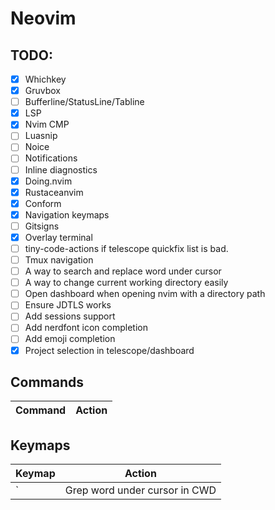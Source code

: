 # Neovim

## TODO:

- [x] Whichkey
- [x] Gruvbox
- [ ] Bufferline/StatusLine/Tabline
- [x] LSP
- [x] Nvim CMP
- [ ] Luasnip
- [ ] Noice
- [ ] Notifications
- [ ] Inline diagnostics
- [x] Doing.nvim
- [x] Rustaceanvim
- [x] Conform
- [x] Navigation keymaps
- [ ] Gitsigns
- [x] Overlay terminal
- [ ] tiny-code-actions if telescope quickfix list is bad.
- [ ] Tmux navigation
- [ ] A way to search and replace word under cursor
- [ ] A way to change current working directory easily
- [ ] Open dashboard when opening nvim with a directory path
- [ ] Ensure JDTLS works
- [ ] Add sessions support
- [ ] Add nerdfont icon completion
- [ ] Add emoji completion
- [x] Project selection in telescope/dashboard

## Commands

| Command | Action |
| --- | --- |

## Keymaps

| Keymap | Action |
| --- | --- |
| <leader>`| Grep word under cursor in CWD |
